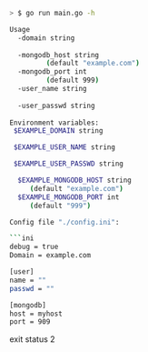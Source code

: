 
```bash
> $ go run main.go -h

Usage
  -domain string
		
  -mongodb_host string
		 (default "example.com")
  -mongodb_port int
		 (default 999)
  -user_name string
		
  -user_passwd string
		
Environment variables:
 $EXAMPLE_DOMAIN string

 $EXAMPLE_USER_NAME string

 $EXAMPLE_USER_PASSWD string

  $EXAMPLE_MONGODB_HOST string
	 (default "example.com")
  $EXAMPLE_MONGODB_PORT int
	 (default "999")

Config file "./config.ini":

```ini
debug = true
Domain = example.com

[user]
name = ""
passwd = ""

[mongodb]
host = myhost
port = 909
```


exit status 2
```
